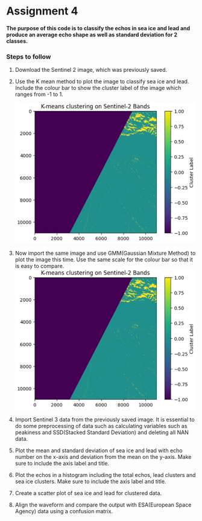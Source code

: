 # Assignment 4
#### The purpose of this code is to classify the echos in sea ice and lead and produce an average echo shape as well as standard deviation for 2 classes.

### Steps to follow
1. Download the Sentinel 2 image, which was previously saved.
2. Use the K mean method to plot the image to classify sea ice and lead. Include the colour bar to show the cluster label of the image which ranges from -1 to 1.
   
   ![Image Description](https://github.com/Junho12267/Assignment-4/blob/main/Screenshot%202025-02-19%20212204.jpg)
3. Now import the same image and use GMM(Gaussian Mixture Method) to plot the image this time. Use the same scale for the colour bar so that it is easy to compare.
   ![Image Description](https://github.com/Junho12267/Assignment-4/blob/main/Screenshot%202025-02-19%20212204.jpg)
   
5. Import Sentinel 3 data from the previously saved image. It is essential to do some preprocessing of data such as calculating variables such as peakiness and SSD(Stacked Standard Deviation) and deleting all NAN data.
6. Plot the mean and standard deviation of sea ice and lead with echo number on the x-axis and deviation from the mean on the y-axis. Make sure to include the axis label and title.
7. Plot the echos in a histogram including the total echos, lead clusters and sea ice clusters. Make sure to include the axis label and title.
8. Create a scatter plot of sea ice and lead for clustered data.
9. Align the waveform and compare the output with ESA(European Space Agency) data using a confusion matrix.
